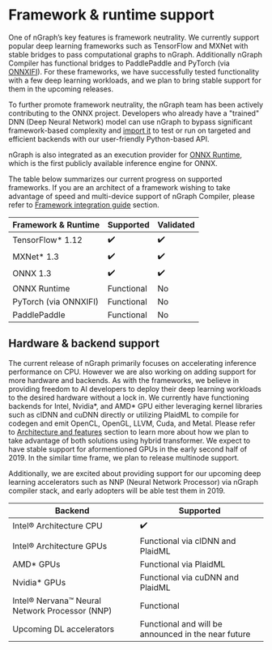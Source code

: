 
# Framework & runtime support

One of nGraph’s key features is framework neutrality. We currently support 
popular deep learning frameworks such as TensorFlow and MXNet with stable 
bridges to pass computational graphs to nGraph. Additionally nGraph 
Compiler has functional bridges to PaddlePaddle and PyTorch (via [ONNXIFI]). 
For these frameworks, we have successfully tested functionality with a few 
deep learning workloads, and we plan to bring stable support for them in the 
upcoming releases. 

To further promote framework neutrality, the nGraph team has been actively 
contributing to the ONNX project. Developers who already have a "trained" 
DNN (Deep Neural Network) model can use nGraph to bypass significant 
framework-based complexity and [import it] to test or run on targeted and 
efficient backends with our user-friendly Python-based API.

nGraph is also integrated as an execution provider for [ONNX Runtime], 
which is the first publicly available inference engine for ONNX.

The table below summarizes our current progress on supported frameworks. 
If you are an architect of a framework wishing to take advantage of speed 
and multi-device support of nGraph Compiler, please refer to [Framework integration guide] section.  


|  Framework & Runtime       | Supported          |  Validated 
|----------------------------|--------------------|-------------
| TensorFlow* 1.12           | :heavy_check_mark: |  :heavy_check_mark:
| MXNet* 1.3                 | :heavy_check_mark: |  :heavy_check_mark:
| ONNX 1.3                   | :heavy_check_mark: |  :heavy_check_mark:
| ONNX Runtime               | Functional         |  No
| PyTorch (via ONNXIFI)      | Functional         |  No
| PaddlePaddle               | Functional         |  No



## Hardware & backend support

The current release of nGraph primarily focuses on accelerating inference 
performance on CPU. However we are also working on adding support for more 
hardware and backends. As with the frameworks, we believe in providing 
freedom to AI developers to deploy their deep learning workloads to the 
desired hardware without a lock in. We currently have functioning backends 
for Intel, Nvidia*, and AMD* GPU either leveraging kernel libraries 
such as clDNN and cuDNN directly or utilizing PlaidML to compile for codegen 
and emit OpenCL, OpenGL, LLVM, Cuda, and Metal. Please refer to [Architecture 
and features] section to learn more about how we plan to take advantage of 
both solutions using hybrid transformer. We expect to have stable support for aformentioned GPUs
in the early second half of 2019. In the similar time frame, we plan 
to release multinode support. 

Additionally, we are excited about providing support for our upcoming deep learning 
accelerators such as NNP (Neural Network Processor) via nGraph compiler 
stack, and early adopters will be able test them in 2019.



| Backend                                       | Supported         
|-----------------------------------------------|-------------------
| Intel® Architecture CPU                       | :heavy_check_mark:               
| Intel® Architecture GPUs                      | Functional via clDNN and PlaidML      
| AMD* GPUs                                     | Functional via PlaidML                 
| Nvidia* GPUs                                  | Functional via cuDNN and PlaidML        
| Intel® Nervana™ Neural Network Processor (NNP)| Functional               
| Upcoming DL accelerators                      | Functional and will be announced in the near future       




[Architecture and features]: ./ABOUT.md
[Upcoming DL accelerators]: https://www.intel.com/content/dam/www/public/us/en/documents/product-briefs/vision-accelerator-design-product-brief.pdf
[import it]: http://ngraph.nervanasys.com/docs/latest/howto/import.html
[ONNXIFI]: https://github.com/onnx/onnx/blob/master/docs/ONNXIFI.md
[ONNX Runtime]: https://azure.microsoft.com/en-us/blog/onnx-runtime-is-now-open-source/
[WinML]: http://docs.microsoft.com/en-us/windows/ai
[How to]: https://ngraph.nervanasys.com/docs/latest/howto/index.html
[Framework integration guide]: https://ngraph.nervanasys.com/docs/latest/frameworks/index.html
